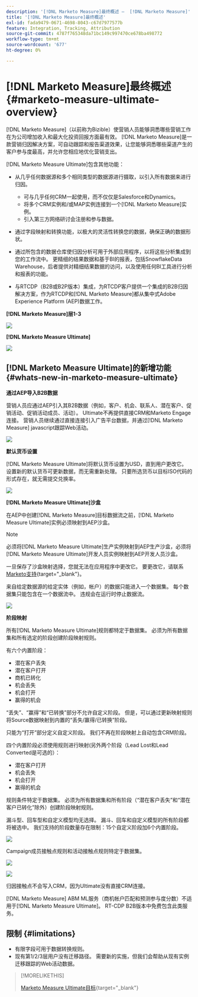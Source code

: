 ```yaml
---
description: '[!DNL Marketo Measure]最终概述 —  [!DNL Marketo Measure]'
title: '[!DNL Marketo Measure]最终概述'
exl-id: fada9479-0671-4698-8043-c67d7977577b
feature: Integration, Tracking, Attribution
source-git-commit: 4787f765348da71bc149c997470ce678ba498772
workflow-type: tm+mt
source-wordcount: '677'
ht-degree: 0%

---
```


# [!DNL Marketo Measure]最终概述 {#marketo-measure-ultimate-overview}

[!DNL Marketo Measure]（以前称为Bizible）使营销人员能够洞悉哪些营销工作在为公司增加收入和最大化投资回报方面最有效。 [!DNL Marketo Measure]是一款营销归因解决方案，可自动跟踪和报告渠道效果，让您能够洞悉哪些渠道产生的客户参与度最高，并允许您相应地优化营销支出。

[!DNL Marketo Measure Ultimate]包含其他功能：

* 从几乎任何数据源和多个相同类型的数据源进行摄取，以引入所有数据来进行归因。
   * 可与几乎任何CRM一起使用，而不仅仅是Salesforce和Dynamics。
   * 将多个CRM实例和/或MAP实例连接到一个[!DNL Marketo Measure]实例。
   * 引入第三方网络研讨会注册和参与数据。

* 通过字段映射和转换功能，以极大的灵活性转换您的数据，确保正确的数据形状。

* 通过所包含的数据仓库使归因分析可用于外部应用程序，以将这些分析集成到您的工作流中。 更精细的结果数据和基于BI的报表，包括SnowflakeData Warehouse，后者提供对精细结果数据的访问，以及使用任何BI工具进行分析和报表的功能。

* 与RTCDP（B2B或B2P版本）集成，为RTCDP客户提供一个集成的B2B归因解决方案，作为RTCDP和[!DNL Marketo Measure]都从集中式Adobe Experience Platform (AEP)数据工作。

**[!DNL Marketo Measure]层1-3**

![](assets/marketo-measure-ultimate-overview-1.png)

**[!DNL Marketo Measure Ultimate]**

![](assets/marketo-measure-ultimate-overview-2.png)

## [!DNL Marketo Measure Ultimate]的新增功能 {#whats-new-in-marketo-measure-ultimate}

**通过AEP导入B2B数据**

营销人员应通过AEP引入其B2B数据（例如，客户、机会、联系人、潜在客户、促销活动、促销活动成员、活动）。 Ultimate不再提供直接CRM和Marketo Engage连接。 营销人员继续通过直接连接引入广告平台数据，并通过[!DNL Marketo Measure] javascript跟踪Web活动。

![](assets/marketo-measure-ultimate-overview-3.png)

**默认货币设置**

[!DNL Marketo Measure Ultimate]将默认货币设置为USD，直到用户更改它。 设置新的默认货币可更新数据，而无需重新处理。 只要所选货币以目标ISO代码的形式存在，就无需提交兑换率。

![](assets/marketo-measure-ultimate-overview-4.png)

**[!DNL Marketo Measure Ultimate]沙盒**

在AEP中创建[!DNL Marketo Measure]目标数据流之前，[!DNL Marketo Measure Ultimate]实例必须映射到AEP沙盒。

>[!NOTE]
>
>必须将[!DNL Marketo Measure Ultimate]生产实例映射到AEP生产沙盒，必须将[!DNL Marketo Measure Ultimate]开发人员实例映射到AEP开发人员沙盒。

一旦保存了沙盒映射选择，您就无法在应用程序中更改它。 要更改它，请联系[Marketo支持](https://nation.marketo.com/t5/support/ct-p/Support){target="_blank"}。

来自给定数据源的给定实体（例如，帐户）的数据只能进入一个数据集。 每个数据集只能包含在一个数据流中。 违规会在运行时停止数据流。

![](assets/marketo-measure-ultimate-overview-5.png)

**阶段映射**

所有[!DNL Marketo Measure Ultimate]规则都特定于数据集。 必须为所有数据集和所有选定的阶段创建阶段映射规则。

有六个内置阶段：

* 潜在客户丢失
* 潜在客户打开
* 商机已转化
* 机会丢失
* 机会打开
* 赢得的机会

“丢失”、“赢得”和“已转换”部分不允许自定义阶段。 但是，可以通过更新映射规则将Source数据映射到内置的“丢失/赢得/已转换”阶段。

只能为“打开”部分定义自定义阶段。
我们不再在阶段映射上自动包含CRM阶段。

四个内置阶段必须使用规则进行映射(另外两个阶段（Lead Lost和Lead Converted是可选的）：

* 潜在客户打开
* 机会丢失
* 机会打开
* 赢得的机会

规则条件特定于数据集。 必须为所有数据集和所有阶段（“潜在客户丢失”和“潜在客户已转化”除外）创建阶段映射规则。

漏斗型、回车型和自定义模型均无选择。 漏斗、回车和自定义模型的所有阶段都将被选中。 我们支持的阶段数量存在限制：15个自定义阶段加6个内置阶段。

![](assets/marketo-measure-ultimate-overview-6.png)

Campaign成员接触点规则和活动接触点规则特定于数据集。

![](assets/marketo-measure-ultimate-overview-7.png)

![](assets/marketo-measure-ultimate-overview-8.png)

归因接触点不会写入CRM，因为Ultimate没有直接CRM连接。

[!DNL Marketo Measure] ABM ML服务（商机帐户匹配和预测参与度分数）不适用于[!DNL Marketo Measure Ultimate]。 RT-CDP B2B版本中免费包含此类服务。

## 限制 {#limitations}

* 有限字段可用于数据转换规则。
* 现有第1/2/3层用户没有迁移路径。 需要新的实施，但我们会帮助从现有实例迁移跟踪的Web活动数据。

>[!MORELIKETHIS]
>
>[Marketo Measure Ultimate目标](https://experienceleague.adobe.com/docs/experience-platform/destinations/catalog/adobe/marketo-measure-ultimate.html?lang=en){target="_blank"}
